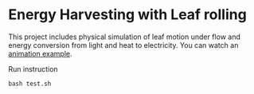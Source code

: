 # Energy Harvesting with Leaf rolling
This project includes physical simulation of leaf motion under flow and energy conversion
from light and heat to electricity. You can watch an [animation example](https://youtu.be/zlDHsiXDjik).

Run instruction
```
bash test.sh
```


